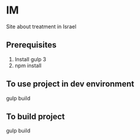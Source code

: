 # IM
Site about treatment in Israel

## Prerequisites
1. Install gulp 3
2. npm install 

## To use project in dev environment
gulp build

## To build project
gulp build
